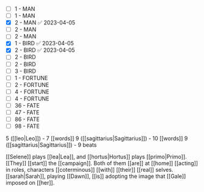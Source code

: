 
- [ ] 1 - MAN
- [ ] 1 - MAN
- [x] 2 - MAN ✅ 2023-04-05
- [ ] 2 - MAN
- [ ] 2 - MAN
- [x] 1 - BIRD ✅ 2023-04-05
- [x] 2 - BIRD ✅ 2023-04-05
- [ ] 2 - BIRD
- [ ] 2 - BIRD
- [ ] 3 - BIRD
- [ ] 1 - FORTUNE
- [ ] 2 - FORTUNE
- [ ] 4 - FORTUNE
- [ ] 4 - FORTUNE
- [ ] 36 - FATE
- [ ] 47 - FATE
- [ ] 86 - FATE
- [ ] 98 - FATE

5 ([[leo|Leo]]) - 7 [[words]]
9 ([[sagittarius|Sagittarius]]) - 10 [[words]]
9 ([[sagittarius|Sagittarius]]) - 9 beats

[[Selene]] plays [[lea|Lea]], and [[hortus|Hortus]] plays [[primo|Primo]]. [[They]] [[start]] the [[campaign]]. Both of them [[are]] at [[home]] [[acting]] in roles, characters [[coterminous]] [[with]] [[their]] [[real]] selves. [[sarah|Sarah]], playing [[Dawn]], [[is]] adopting the image that [[Gale]] imposed on [[her]].










